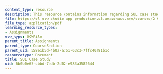 ```yaml
---
content_type: resource
description: This resource contains information regarding SUL case study.
file: https://ol-ocw-studio-app-production.s3.amazonaws.com/courses/2-96-management-in-engineering-fall-2012/6b0b0e65cbbd7edb2d02e983a3582644_MIT2_96F12_assn05.pdf
file_type: application/pdf
learning_resource_types:
- Assignments
ocw_type: OCWFile
parent_title: Assignments
parent_type: CourseSection
parent_uid: 558e1b5d-4b0a-a751-63c3-7ffc40a81b1c
resourcetype: Document
title: SUL Case Study
uid: 6b0b0e65-cbbd-7edb-2d02-e983a3582644
---
```

